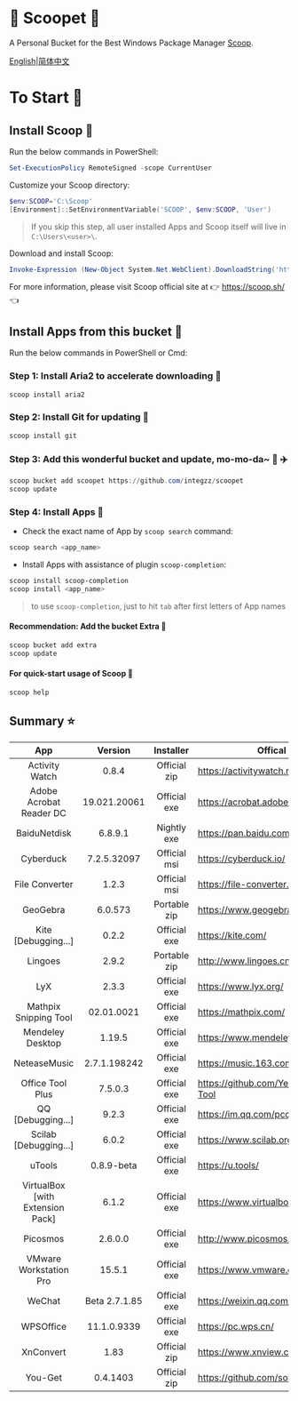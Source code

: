<div align="left">
<h1 align="left"> 🍨 Scoopet 🍨 </h1>

<p> A Personal Bucket for the Best Windows Package Manager <a href="https://github.com/lukesampson/scoop">Scoop</a>.
</p>

<p align="left">
        <a href="README.md">English</a>|<a href="README_CN.md">简体中文</a>
</p>
</div>

# To Start 🏃

## Install Scoop 🚴

Run the below commands in PowerShell:

```powershell
Set-ExecutionPolicy RemoteSigned -scope CurrentUser
```

Customize your Scoop directory:

```powershell
$env:SCOOP='C:\Scoop'
[Environment]::SetEnvironmentVariable('SCOOP', $env:SCOOP, 'User')
```

> If you skip this step, all user installed Apps and Scoop itself will live in `C:\Users\<user>\`.

Download and install Scoop:

```powershell
Invoke-Expression (New-Object System.Net.WebClient).DownloadString('https://get.scoop.sh')
```

For more information, please visit Scoop official site at 👉 https://scoop.sh/ 👈

## Install Apps from this bucket 🚗

Run the below commands in PowerShell or Cmd:

### Step 1: Install Aria2 to accelerate downloading 🚅

```powershell
scoop install aria2
```

### Step 2: Install Git for updating 🎫

```powershell
scoop install git
```

### Step 3: Add this wonderful bucket and update, mo-mo-da~ 💋 ✈️

```powershell
scoop bucket add scoopet https://github.com/integzz/scoopet
scoop update
```

### Step 4: Install Apps 🚀

- Check the exact name of App by `scoop search` command:

```powershell
scoop search <app_name>
```

- Install Apps with assistance of plugin `scoop-completion`:

```powershell
scoop install scoop-completion
scoop install <app_name>
```

> to use `scoop-completion`, just to hit `tab` after first letters of App names

#### Recommendation: Add the bucket Extra 💯

```powershell
scoop bucket add extra
scoop update
```

#### For quick-start usage of Scoop 📖

```powershell
scoop help
```

## Summary ⭐️

|               App                |    Version    |  Installer   | Offical site                            |
| :------------------------------: | :-----------: | :----------: | --------------------------------------- |
|          Activity Watch          |     0.8.4     | Official zip | https://activitywatch.net/              |
|     Adobe Acrobat Reader DC      | 19.021.20061  | Official exe | https://acrobat.adobe.com/              |
|           BaiduNetdisk           |    6.8.9.1    | Nightly exe  | https://pan.baidu.com/                  |
|            Cyberduck             |  7.2.5.32097  | Official msi | https://cyberduck.io/                   |
|          File Converter          |     1.2.3     | Official msi | https://file-converter.org/             |
|             GeoGebra             |    6.0.573    | Portable zip | https://www.geogebra.org/               |
|       Kite [Debugging...]        |     0.2.2     | Official exe | https://kite.com/                       |
|             Lingoes              |     2.9.2     | Portable zip | http://www.lingoes.cn/                  |
|               LyX                |     2.3.3     | Official exe | https://www.lyx.org/                    |
|      Mathpix Snipping Tool       |  02.01.0021   | Official exe | https://mathpix.com/                    |
|         Mendeley Desktop         |    1.19.5     | Official exe | https://www.mendeley.com/               |
|           NeteaseMusic           | 2.7.1.198242  | Official exe | https://music.163.com/                  |
|         Office Tool Plus         |    7.5.0.3    | Official exe | https://github.com/YerongAI/Office-Tool |
|        QQ [Debugging...]         |     9.2.3     | Official exe | https://im.qq.com/pcqq/                 |
|      Scilab [Debugging...]       |     6.0.2     | Official exe | https://www.scilab.org/                 |
|              uTools              |  0.8.9-beta   | Official exe | https://u.tools/                        |
| VirtualBox [with Extension Pack] |     6.1.2     | Official exe | https://www.virtualbox.org/             |
|             Picosmos             |    2.6.0.0    | Official exe |         http://www.picosmos.net/                                |
|      VMware Workstation Pro      |    15.5.1     | Official exe | https://www.vmware.com/                 |
|              WeChat              | Beta 2.7.1.85 | Official exe | https://weixin.qq.com/                  |
|            WPSOffice             |  11.1.0.9339  | Official exe | https://pc.wps.cn/                      |
|            XnConvert             |     1.83      | Official zip | https://www.xnview.com/en/xnconvert/    |
|             You-Get              |   0.4.1403    | Official zip | https://github.com/soimort/you-get      |
